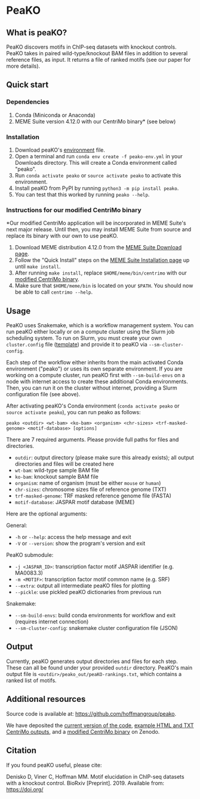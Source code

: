 # PeaKO

## What is peaKO?

PeaKO discovers motifs in ChIP-seq datasets with knockout controls. PeaKO takes in paired wild-type/knockout BAM files in addition to several reference files, as input. It returns a file of ranked motifs (see our paper for more details).


## Quick start

### Dependencies

1. Conda (Miniconda or Anaconda)
2. MEME Suite version 4.12.0 with our CentriMo binary* (see below)

### Installation

1. Download peaKO's [environment](https://peako.hoffmanlab.org/data/peako-env.yml) file.
2. Open a terminal and run `conda env create -f peako-env.yml` in your Downloads directory. This will create a Conda environment called "peako".
3. Run `conda activate peako` or `source activate peako` to activate this environment.
4. Install peaKO from PyPI by running `python3 -m pip install peako`.
5. You can test that this worked by running `peako --help`.

### Instructions for our modified CentriMo binary

*Our modified CentriMo application will be incorporated in MEME Suite's next major release.
Until then, you may install MEME Suite from source and replace its binary with our own to use peaKO.

1. Download MEME distribution 4.12.0 from the [MEME Suite Download page](http://meme-suite.org/doc/download.html).
2. Follow the "Quick Install" steps on the [MEME Suite Installation page](http://meme-suite.org/doc/install.html?man_type=web) up until `make install`.
4. After running `make install`, replace `$HOME/meme/bin/centrimo` with our [modified CentriMo binary](https://doi.org/10.5281/zenodo.3356995).
5. Make sure that `$HOME/meme/bin` is located on your `$PATH`. You should now be able to call `centrimo --help`.


## Usage

PeaKO uses Snakemake, which is a workflow management system.
You can run peaKO either locally or on a compute cluster using the Slurm job scheduling system.
To run on Slurm, you must create your own `cluster.config` file ([template](https://peako.hoffmanlab.org/data/cluster.json)) and provide it to peaKO via `--sm-cluster-config`.

Each step of the workflow either inherits from the main activated Conda environment ("peako") or uses its own separate environment.
If you are working on a compute cluster, run peaKO first with `--sm-build-envs` on a node with internet access to create these additional Conda environments.
Then, you can run it on the cluster without internet, providing a Slurm configuration file (see above).

After activating peaKO's Conda environment (`conda activate peako` or `source activate peako`), you can run peako as follows:

`peako <outdir> <wt-bam> <ko-bam> <organism> <chr-sizes> <trf-masked-genome> <motif-database> [options]`

There are 7 required arguments. Please provide full paths for files and directories.

- `outdir`: output directory (please make sure this already exists); all output directories and files will be created here
- `wt-bam`: wild-type sample BAM file
- `ko-bam`: knockout sample BAM file
- `organism`: name of organism (must be either `mouse` or `human`)
- `chr-sizes`: chromosome sizes file of reference genome (TXT)
- `trf-masked-genome`: TRF masked reference genome file (FASTA)
- `motif-database`: JASPAR motif database (MEME)

Here are the optional arguments:

General:

- `-h` or `--help`: access the help message and exit
- `-V` or `--version`: show the program's version and exit

PeaKO submodule:

- `-j <JASPAR_ID>`: transcription factor motif JASPAR identifier (e.g. MA0083.3)
- `-m <MOTIF>`: transcription factor motif common name (e.g. SRF)
- `--extra`: output all intermediate peaKO files for plotting
- `--pickle`: use pickled peaKO dictionaries from previous run 

Snakemake:

- `--sm-build-envs`: build conda environments for workflow and exit (requires internet connection)
- `--sm-cluster-config`: snakemake cluster configuration file (JSON)


## Output

Currently, peaKO generates output directories and files for each step.
These can all be found under your provided `outdir` directory.
PeaKO's main output file is `<outdir>/peako_out/peaKO-rankings.txt`, which contains a ranked list of motifs.


## Additional resources

Source code is available at: https://github.com/hoffmangroup/peako.

We have deposited the [current version of the code](https://doi.org/10.5281/zenodo.3338330), [example HTML and TXT CentriMo outputs](https://doi.org/10.5281/zenodo.3338324), and a [modified CentriMo binary](https://doi.org/10.5281/zenodo.3356995) on Zenodo.


## Citation

If you found peaKO useful, please cite:

Denisko D, Viner C, Hoffman MM. Motif elucidation in ChIP-seq datasets with a knockout control. BioRxiv <ID> [Preprint]. 2019. Available from: https://doi.org/<ID>